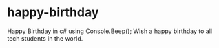 # happy-birthday
Happy Birthday in c# using Console.Beep(); Wish a happy birthday to all tech students in the world.
